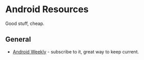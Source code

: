 # Android Resources
Good stuff, cheap.

## General
* [Android Weekly](http://androidweekly.net/) - subscribe to it, great way to keep current.

